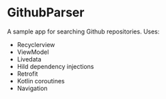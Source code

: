 # GithubParser
A sample app for searching Github repositories.
Uses:
- Recyclerview
- ViewModel
- Livedata
- Hild dependency injections
- Retrofit
- Kotlin coroutines
- Navigation
